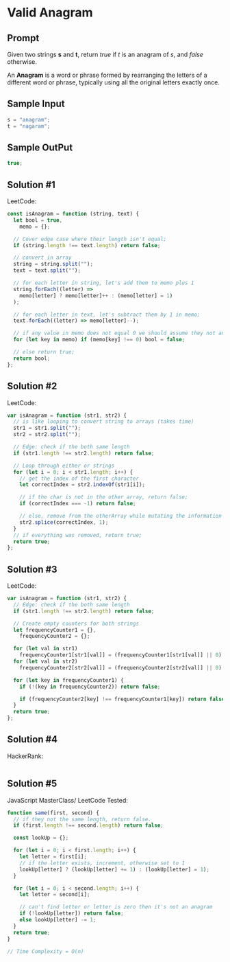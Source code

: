 # Valid Anagram

## Prompt

Given two strings **s** and **t**, return _true_ if _t_ is an anagram of _s_, and _false_ otherwise.

An **Anagram** is a word or phrase formed by rearranging the letters of a different word or phrase, typically using all the original letters exactly once.

## Sample Input

```js
s = "anagram";
t = "nagaram";
```

## Sample OutPut

```js
true;
```

## Solution #1

LeetCode:

```js
const isAnagram = function (string, text) {
  let bool = true,
    memo = {};

  // Cover edge case where their length isn't equal;
  if (string.length !== text.length) return false;

  // convert in array
  string = string.split("");
  text = text.split("");

  // for each letter in string, let's add them to memo plus 1
  string.forEach((letter) =>
    memo[letter] ? memo[letter]++ : (memo[letter] = 1)
  );

  // for each letter in text, let's subtract them by 1 in memo;
  text.forEach((letter) => memo[letter]--);

  // if any value in memo does not equal 0 we should assume they not anagram;
  for (let key in memo) if (memo[key] !== 0) bool = false;

  // else return true;
  return bool;
};
```

## Solution #2

LeetCode:

```js
var isAnagram = function (str1, str2) {
  // is like looping to convert string to arrays (takes time)
  str1 = str1.split("");
  str2 = str2.split("");

  // Edge: check if the both same length
  if (str1.length !== str2.length) return false;

  // Loop through either or strings
  for (let i = 0; i < str1.length; i++) {
    // get the index of the first character
    let correctIndex = str2.indexOf(str1[i]);

    // if the char is not in the other array, return false;
    if (correctIndex === -1) return false;

    // else, remove from the otherArray while mutating the information passed
    str2.splice(correctIndex, 1);
  }
  // if everything was removed, return true;
  return true;
};
```

## Solution #3

LeetCode:

```js
var isAnagram = function (str1, str2) {
  // Edge: check if the both same length
  if (str1.length !== str2.length) return false;

  // Create empty counters for both strings
  let frequencyCounter1 = {},
    frequencyCounter2 = {};

  for (let val in str1)
    frequencyCounter1[str1[val]] = (frequencyCounter1[str1[val]] || 0) + 1;
  for (let val in str2)
    frequencyCounter2[str2[val]] = (frequencyCounter2[str2[val]] || 0) + 1;

  for (let key in frequencyCounter1) {
    if (!(key in frequencyCounter2)) return false;

    if (frequencyCounter2[key] !== frequencyCounter1[key]) return false;
  }
  return true;
};
```

## Solution #4

HackerRank:

```js

```

## Solution #5

JavaScript MasterClass/ LeetCode Tested:

```js
function same(first, second) {
  // if they not the same length, return false.
  if (first.length !== second.length) return false;

  const lookUp = {};

  for (let i = 0; i < first.length; i++) {
    let letter = first[i];
    // if the letter exists, increment, otherwise set to 1
    lookUp[letter] ? (lookUp[letter] += 1) : (lookUp[letter] = 1);
  }

  for (let i = 0; i < second.length; i++) {
    let letter = second[i];

    // can't find letter or letter is zero then it's not an anagram
    if (!lookUp[letter]) return false;
    else lookUp[letter] -= 1;
  }
  return true;
}

// Time Complexity = O(n)
```
